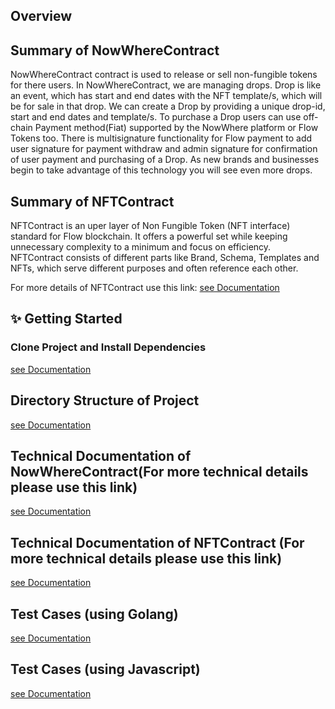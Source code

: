 ## Overview

## Summary of NowWhereContract

NowWhereContract contract is used to release or sell non-fungible tokens for there users. In NowWhereContract, we are managing drops. Drop is like an event, which has start and end dates with the NFT template/s, which will be for sale in that drop.
We can create a Drop by providing a unique drop-id, start and end dates and template/s. To purchase a Drop users can use off-chain Payment method(Fiat) supported by the NowWhere platform or Flow Tokens too. There is multisignature functionality for Flow payment to add user signature for payment withdraw and admin signature for confirmation of user payment and purchasing of a Drop. As new brands and businesses begin to take advantage of this technology you will see even more drops.

## Summary of NFTContract

NFTContract is an uper layer of Non Fungible Token (NFT interface) standard for Flow blockchain.
It offers a powerful set while keeping unnecessary complexity to a minimum and focus on efficiency.
NFTContract consists of different parts like Brand, Schema, Templates and NFTs, which serve different purposes and often reference each other. 

For more details of NFTContract use this link:
[see Documentation](https://github.com/Troon-Technologies-LLC/Troon-NFT-Contract)

## ✨ Getting Started

### Clone Project and Install Dependencies

[see Documentation](docs/Dependencies.md)

## Directory Structure of Project

[see Documentation](docs/Directory_Structure.md)

## Technical Documentation of NowWhereContract(For more technical details please use this link)

[see Documentation](docs/Technical_Document_Nowwhere.md)

## Technical Documentation of NFTContract (For more technical details please use this link)

[see Documentation](docs/Technical_Document.md)

## Test Cases (using Golang)

[see Documentation](test/go/README.md)

## Test Cases (using Javascript)

[see Documentation](test/js/README.md)

